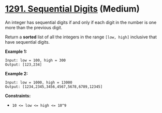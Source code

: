 # [1291. Sequential Digits][link] (Medium)

[link]: https://leetcode.com/problems/sequential-digits/

An integer has sequential digits if and only if each digit in the number is one more than the
previous digit.

Return a **sorted** list of all the integers in the range `[low, high]` inclusive that have
sequential digits.

**Example 1:**

```
Input: low = 100, high = 300
Output: [123,234]
```

**Example 2:**

```
Input: low = 1000, high = 13000
Output: [1234,2345,3456,4567,5678,6789,12345]
```

**Constraints:**

- `10 <= low <= high <= 10^9`
